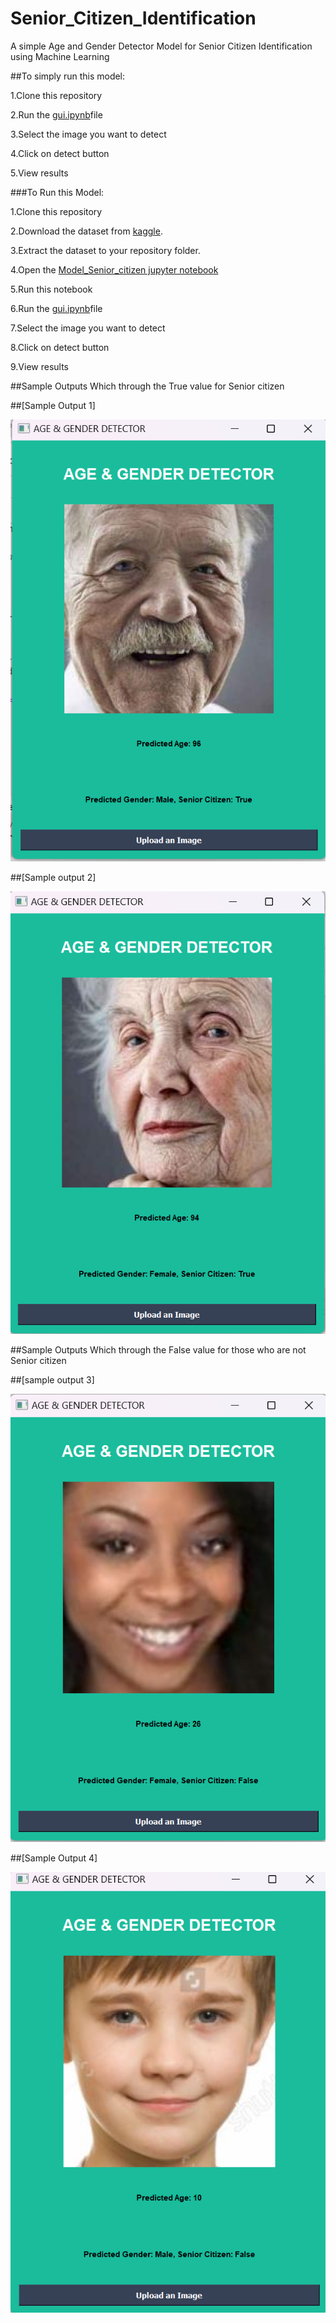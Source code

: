 # Senior_Citizen_Identification
A simple Age and Gender Detector Model for Senior Citizen Identification using Machine Learning

##To simply run this model:

1.Clone this repository

2.Run the [gui.ipynb](https://github.com/jharajni/Senior_Citizen_Identification/blob/main/GUI%20and%20the%20CSV%20file.ipynb)file

3.Select the image you want to detect

4.Click on detect button

5.View results


###To Run this Model:

1.Clone this repository

2.Download the dataset from [kaggle](https://www.kaggle.com/datasets/jangedoo/utkface-new).

3.Extract the dataset to your repository folder.

4.Open the [Model_Senior_citizen jupyter notebook](https://github.com/jharajni/Senior_Citizen_Identification/blob/main/Model_Senior_citizen.ipynb)


5.Run this notebook

6.Run the [gui.ipynb](https://github.com/jharajni/Senior_Citizen_Identification/blob/main/GUI%20and%20the%20CSV%20file.ipynb)file

7.Select the image you want to detect

8.Click on detect button

9.View results

##Sample Outputs Which through the True value for Senior citizen

##[Sample Output 1]

![Sample Output 1](https://github.com/jharajni/Senior_Citizen_Identification/blob/main/Sample_SC_1.png)

##[Sample output 2]

![Sample output 2](https://github.com/jharajni/Senior_Citizen_Identification/blob/main/Sample_SC_2.png)

##Sample Outputs Which through the False value for those who are not Senior citizen

##[sample output 3]

![sample output 3](https://github.com/jharajni/Senior_Citizen_Identification/blob/main/Sample_NSC_3.png)

##[Sample Output 4]

![Sample Output 4](https://github.com/jharajni/Senior_Citizen_Identification/blob/main/Sample_NSC_4.png)



